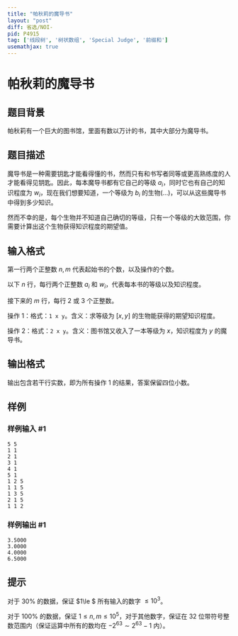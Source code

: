 ```yaml
---
title: "帕秋莉的魔导书"
layout: "post"
diff: 省选/NOI-
pid: P4915
tag: ['线段树', '树状数组', 'Special Judge', '前缀和']
usemathjax: true
---
```


# 帕秋莉的魔导书
## 题目背景

帕秋莉有一个巨大的图书馆，里面有数以万计的书，其中大部分为魔导书。
## 题目描述

魔导书是一种需要钥匙才能看得懂的书，然而只有和书写者同等或更高熟练度的人才能看得见钥匙。因此，每本魔导书都有它自己的等级 $a_i$，同时它也有自己的知识程度为 $w_i$，现在我们想要知道，一个等级为 $b_i$ 的生物(...)，可以从这些魔导书中得到多少知识。

然而不幸的是，每个生物并不知道自己确切的等级，只有一个等级的大致范围，你需要计算出这个生物获得知识程度的期望值。

## 输入格式

第一行两个正整数 $n,m$ 代表起始书的个数，以及操作的个数。

以下 $n$ 行，每行两个正整数 $a_i$ 和 $w_i$，代表每本书的等级以及知识程度。

接下来的 $m$ 行，每行 $2$ 或 $3$ 个正整数。

操作 1：格式：`1 x y`。含义：求等级为 $[x, y]$ 的生物能获得的期望知识程度。

操作 2：格式：`2 x y`。含义：图书馆又收入了一本等级为 $x$，知识程度为 $y$ 的魔导书。
## 输出格式

输出包含若干行实数，即为所有操作 1 的结果，答案保留四位小数。
## 样例

### 样例输入 #1
```
5 5
1 1
2 1
3 1
4 1
5 1
1 2 5
1 1 5
1 3 5
2 1 5
1 1 2
```
### 样例输出 #1
```
3.5000
3.0000
4.0000
6.5000

```
## 提示

对于 $30\%$ 的数据，保证 $1\le $ 所有输入的数字 $\le 10^3$。

对于 $100\%$ 的数据，保证 $1\le n,m\le 10^5$，对于其他数字，保证在 $32$ 位带符号整数范围内（保证运算中所有的数均在 $-2^{63}\sim 2^{63}-1$ 内）。
